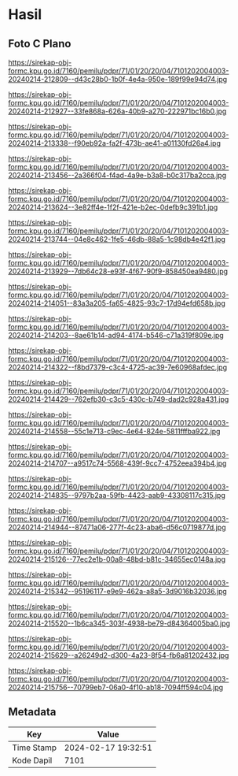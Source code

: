 # Hasil

## Foto C Plano

https://sirekap-obj-formc.kpu.go.id/7160/pemilu/pdpr/71/01/20/20/04/7101202004003-20240214-212809--d43c28b0-1b0f-4e4a-950e-189f99e94d74.jpg

https://sirekap-obj-formc.kpu.go.id/7160/pemilu/pdpr/71/01/20/20/04/7101202004003-20240214-212927--33fe868a-626a-40b9-a270-222971bc16b0.jpg

https://sirekap-obj-formc.kpu.go.id/7160/pemilu/pdpr/71/01/20/20/04/7101202004003-20240214-213338--f90eb92a-fa2f-473b-ae41-a01130fd26a4.jpg

https://sirekap-obj-formc.kpu.go.id/7160/pemilu/pdpr/71/01/20/20/04/7101202004003-20240214-213456--2a366f04-f4ad-4a9e-b3a8-b0c317ba2cca.jpg

https://sirekap-obj-formc.kpu.go.id/7160/pemilu/pdpr/71/01/20/20/04/7101202004003-20240214-213624--3e82ff4e-1f2f-421e-b2ec-0defb9c391b1.jpg

https://sirekap-obj-formc.kpu.go.id/7160/pemilu/pdpr/71/01/20/20/04/7101202004003-20240214-213744--04e8c462-1fe5-46db-88a5-1c98db4e42f1.jpg

https://sirekap-obj-formc.kpu.go.id/7160/pemilu/pdpr/71/01/20/20/04/7101202004003-20240214-213929--7db64c28-e93f-4f67-90f9-858450ea9480.jpg

https://sirekap-obj-formc.kpu.go.id/7160/pemilu/pdpr/71/01/20/20/04/7101202004003-20240214-214051--83a3a205-fa65-4825-93c7-17d94efd658b.jpg

https://sirekap-obj-formc.kpu.go.id/7160/pemilu/pdpr/71/01/20/20/04/7101202004003-20240214-214203--8ae61b14-ad94-4174-b546-c71a319f809e.jpg

https://sirekap-obj-formc.kpu.go.id/7160/pemilu/pdpr/71/01/20/20/04/7101202004003-20240214-214322--f8bd7379-c3c4-4725-ac39-7e60968afdec.jpg

https://sirekap-obj-formc.kpu.go.id/7160/pemilu/pdpr/71/01/20/20/04/7101202004003-20240214-214429--762efb30-c3c5-430c-b749-dad2c928a431.jpg

https://sirekap-obj-formc.kpu.go.id/7160/pemilu/pdpr/71/01/20/20/04/7101202004003-20240214-214558--55c1e713-c9ec-4e64-824e-5811fffba922.jpg

https://sirekap-obj-formc.kpu.go.id/7160/pemilu/pdpr/71/01/20/20/04/7101202004003-20240214-214707--a9517c74-5568-439f-9cc7-4752eea394b4.jpg

https://sirekap-obj-formc.kpu.go.id/7160/pemilu/pdpr/71/01/20/20/04/7101202004003-20240214-214835--9797b2aa-59fb-4423-aab9-43308117c315.jpg

https://sirekap-obj-formc.kpu.go.id/7160/pemilu/pdpr/71/01/20/20/04/7101202004003-20240214-214944--87471a06-277f-4c23-aba6-d56c0719877d.jpg

https://sirekap-obj-formc.kpu.go.id/7160/pemilu/pdpr/71/01/20/20/04/7101202004003-20240214-215126--77ec2e1b-00a8-48bd-b81c-34655ec0148a.jpg

https://sirekap-obj-formc.kpu.go.id/7160/pemilu/pdpr/71/01/20/20/04/7101202004003-20240214-215342--95196117-e9e9-462a-a8a5-3d9016b32036.jpg

https://sirekap-obj-formc.kpu.go.id/7160/pemilu/pdpr/71/01/20/20/04/7101202004003-20240214-215520--1b6ca345-303f-4938-be79-d84364005ba0.jpg

https://sirekap-obj-formc.kpu.go.id/7160/pemilu/pdpr/71/01/20/20/04/7101202004003-20240214-215629--a26249d2-d300-4a23-8f54-fb6a81202432.jpg

https://sirekap-obj-formc.kpu.go.id/7160/pemilu/pdpr/71/01/20/20/04/7101202004003-20240214-215756--70799eb7-06a0-4f10-ab18-7094ff594c04.jpg


## Metadata

| Key        | Value               |
| ---------- | ------------------- |
| Time Stamp | 2024-02-17 19:32:51 |
| Kode Dapil | 7101                |



